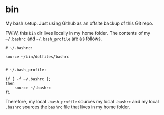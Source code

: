 bin
===

My bash setup. Just using Github as an offsite backup of this Git repo.

FWIW, this `bin` dir lives locally in my home folder. The contents of my `~/.bashrc` and `~/.bash_profile` are as follows.

    # ~/.bashrc:

    source ~/bin/dotfiles/bashrc


    # ~/.bash_profile:

    if [ -f ~/.bashrc ];
    then
        source ~/.bashrc
    fi

Therefore, my local `.bash_profile` sources my local `.bashrc` and my local `.bashrc` sources the `bashrc` file that lives in my home folder.